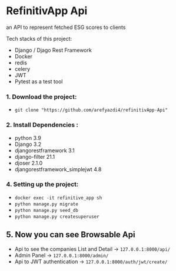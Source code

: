 # RefinitivApp Api
an API to represent fetched ESG scores to clients

Tech stacks of this project:
* Django / Djago Rest Framework
* Docker
* redis
* celery 
* JWT
* Pytest as a test tool


### 1.  Download the project:

* `git clone "https://github.com/arefyazdi4/refinitivApp-Api"`


### 2. Install Dependencies : 
* python 3.9  
* Django 3.2  
* djangorestframework 3.1   
* django-filter 21.1
* djoser 2.1.0
* djangorestframework_simplejwt 4.8      
      

### 4.  Setting up the project:
* `docker exec -it refinitive_app sh`
* `python manage.py migrate `  
* `python manage.py seed_db   `
* `python manage.py createsuperuser   `


## 5.  Now you can see Browsable Api
* Api to see the companies List and Detail -> `127.0.0.1:8000/api/`
* Admin Panel -> `127.0.0.1:8000/admin/`
* Api to JWT authentication -> `127.0.0.1:8000/auth/jwt/create/`